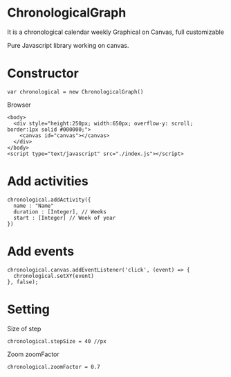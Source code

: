 # ChronologicalGraph
It is a chronological calendar weekly Graphical on Canvas, full customizable

Pure Javascript library working on canvas.

# Constructor
```
var chronological = new ChronologicalGraph()
```
Browser

```
<body>
  <div style="height:250px; width:650px; overflow-y: scroll; border:1px solid #000000;">
    <canvas id="canvas"></canvas>
  </div>
</body>
<script type="text/javascript" src="./index.js"></script>
```

# Add activities

```
chronological.addActivity({
  name : "Name"
  duration : [Integer], // Weeks
  start : [Integer] // Week of year
})
```
# Add events
```
chronological.canvas.addEventListener('click', (event) => {
  chronological.setXY(event)
}, false);
```

# Setting

Size of step

```
chronological.stepSize = 40 //px
```

Zoom zoomFactor
```
chronological.zoomFactor = 0.7
```
